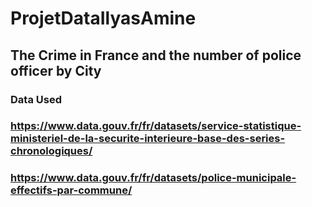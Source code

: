 # ProjetDataIlyasAmine
## The Crime in France and the number of police officer by City
### Data Used 
### https://www.data.gouv.fr/fr/datasets/service-statistique-ministeriel-de-la-securite-interieure-base-des-series-chronologiques/
### https://www.data.gouv.fr/fr/datasets/police-municipale-effectifs-par-commune/
